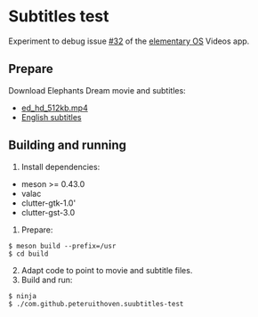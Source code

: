# Subtitles test

Experiment to debug issue [#32](https://github.com/elementary/videos/issues/32) of the [elementary OS](https://elementary.io) Videos app.

## Prepare

Download Elephants Dream movie and subtitles:
- [ed_hd_512kb.mp4](https://archive.org/download/ElephantsDream/ed_hd_512kb.mp4)
- [English subtitles](https://subscene.com/subtitles/elephants-dream/english/1714236)

## Building and running

1. Install dependencies:

  * meson >= 0.43.0
  * valac
  * clutter-gtk-1.0'
  * clutter-gst-3.0

1. Prepare:
```
$ meson build --prefix=/usr
$ cd build
```
2. Adapt code to point to movie and subtitle files.
3. Build and run:
```
$ ninja
$ ./com.github.peteruithoven.suubtitles-test
```
